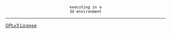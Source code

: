 <p align="center"><code>executing in a</code><br><code>3d environment</code></p>

---

[GPLv3 License](LICENSE)
